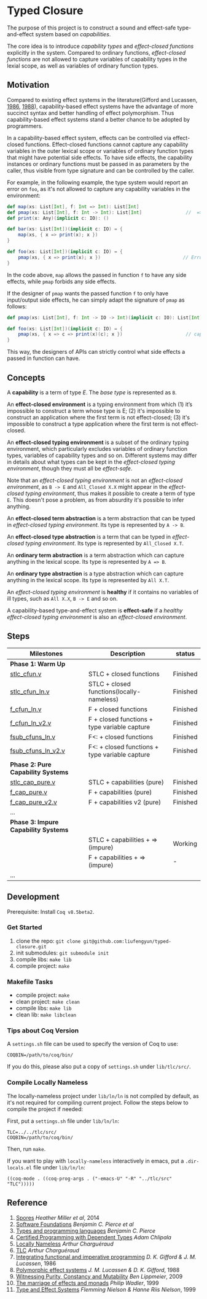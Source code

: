 # Typed Closure

The purpose of this project is to construct a sound and effect-safe
type-and-effect system based on *capabilities*.

The core idea is to introduce *capability types* and *effect-closed
functions* explicitly in the system.  Compared to ordinary functions,
*effect-closed functions* are not allowed to capture variables of
capability types in the lexial scope, as well as variables of ordinary
function types.

## Motivation

Compared to existing effect systems in the literature(Gifford and
Lucassen, [1986](http://dl.acm.org/citation.cfm?id=319848),
[1988](http://dl.acm.org/citation.cfm?id=73564)), capability-based
effect systems have the advantage of more succinct syntax and better
handling of effect polymorphism. Thus capability-based effect systems
stand a better chance to be adopted by programmers.

In a capability-based effect system, effects can be controlled via
effect-closed functions. Effect-closed functions cannot capture any
capability variables in the outer lexical scope or variables of
ordinary function types that might have potential side effects. To
have side effects, the capability instances or ordinary functions must
be passed in as parameters by the caller, thus visible from type
signature and can be controlled by the caller.

For example, in the following example, the type system would report an
error on `foo`, as it's not allowed to capture any capability
variables in the environment:

``` scala
def map(xs: List[Int], f: Int => Int): List[Int]
def pmap(xs: List[Int], f: Int -> Int): List[Int]                //  => means f is effect-closed
def print(x: Any)(implicit c: IO): ()

def bar(xs: List[Int])(implicit c: IO) = {
    map(xs, { x => print(x); x })
}

def foo(xs: List[Int])(implicit c: IO) = {
    pmap(xs, { x => print(x); x })                              // Error, can't capture c:IO
}
```

In the code above, `map` allows the passed in function `f` to have any
side effects, while `pmap` forbids any side effects.

If the designer of `pmap` wants the passed function `f` to only have
input/output side effects, he can simply adapt the signature of `pmap`
as follows:

``` scala
def pmap(xs: List[Int], f: Int -> IO -> Int)(implicit c: IO): List[Int]

def foo(xs: List[Int])(implicit c: IO) = {
    pmap(xs, { x => c => print(x)(c); x })                       // capability c is passed in by pmap
}
```

This way, the designers of APIs can strictly control what side effects
a passed in function can have.

## Concepts

A **capability** is a term of type *E*. The *base type* is represented as `B`.

An **effect-closed environment** is a typing environment from which
(1) it’s impossible to construct a term whose type is E; (2) it's
impossible to construct an application where the first term is not
effect-closed; (3) it's impossible to construct a type application
where the first term is not effect-closed.

An **effect-closed typing environment** is a subset of the ordinary
typing environment, which particularly excludes variables of ordinary
function types, variables of capability types and so on. Different
systems may differ in details about what types can be kept in the
*effect-closed typing environment*, though they must all be
*effect-safe*.

Note that an *effect-closed typing environment* is not an
*effect-closed environment*, as `B -> E` and `All_Closed X.X` might
appear in the *effect-closed typing environment*, thus makes it
possible to create a term of type `E`. This doesn't pose a problem, as
from absurdity it's possible to infer anything.

An **effect-closed term abstraction** is a term abstraction that can
be typed in *effect-closed typing environment*. Its type is represented by `A
-> B`.

An **effect-closed type abstraction** is a term that can be typed in
*effect-closed typing environment*. Its type is represented by `All_Closed
X.T`.

An **ordinary term abstraction** is a term abstraction which can
capture anything in the lexical scope.  Its type is represented by `A
=> B`.

An **ordinary type abstraction** is a type abstraction which can
capture anything in the lexical scope. Its type is represented by `All
X.T`.

An *effect-closed typing environment* is **healthy** if it contains no
variables of ill types, such as `All X.X`, `B -> E` and so on.

A capability-based type-and-effect system is **effect-safe** if a
*healthy effect-closed typing environment* is also an *effect-closed
environment*.

## Steps

| Milestones                                |          Description                                   |         status      |
| ----------------------------------------- | ------------------------------------------------------ | --------------------|
|  **Phase 1: Warm Up**                     |                                                        |                     |
|  [stlc_cfun.v](stlc_cfun.v)               |    STLC + closed functions                             |      Finished       |
|  [stlc_cfun_ln.v](stlc_cfun_ln.v)         |    STLC + closed functions(locally-nameless)           |      Finished       |
|  [f_cfun_ln.v](f_cfun_ln.v)               |    F + closed functions                                |      Finished       |
|  [f_cfun_ln_v2.v](f_cfun_ln_v2.v)         |    F + closed functions + type variable capture        |      Finished       |
|  [fsub_cfuns_ln.v](fsub_cfuns_ln.v)       |    F<: + closed functions                              |      Finished       |
|  [fsub_cfuns_ln_v2.v](fsub_cfuns_ln_v2.v) |    F<: + closed functions + type variable capture      |      Finished       |
|  **Phase 2: Pure Capability Systems**     |                                                        |                     |
|  [stlc_cap_pure.v](stlc_cap_pure.v)       |    STLC + capabilities (pure)                          |      Finished       |
|  [f_cap_pure.v](f_cap_pure.v)             |    F + capabilities (pure)                             |      Finished       |
|  [f_cap_pure_v2.v](f_cap_pure_v2.v)       |    F + capabilities v2 (pure)                          |      Finished       |
|  ...                                      |                                                        |                     |
|  **Phase 3: Impure Capability Systems**   |                                                        |                     |
|                                           |    STLC + capabilities + => (impure)                   |      Working        |
|                                           |    F + capabilities + => (impure)                      |      -              |
|  ...                                      |                                                        |                     |

## Development

Prerequisite: Install `Coq v8.5beta2`.

### Get Started

1. clone the repo: `git clone git@github.com:liufengyun/typed-closure.git`
1. init submodules: `git submodule init`
1. compile libs: `make lib`
1. compile project: `make`

### Makefile Tasks

- compile project: `make`
- clean project: `make clean`
- compile libs: `make lib`
- clean lib: `make libclean`

### Tips about Coq Version

A `settings.sh` file can be used to specify the version of Coq to use:

    COQBIN=/path/to/coq/bin/

If you do this, please also put a copy of `settings.sh` under `lib/tlc/src/`.

### Compile Locally Nameless

The locally-nameless project under `lib/ln/ln` is not compiled by default,
as it's not required for compiling current project. Follow the steps below
to compile the project if needed:

First, put a `settings.sh` file under `lib/ln/ln`:

``` shell
TLC=../../tlc/src/
COQBIN=/path/to/coq/bin/
```

Then, run `make`.

If you want to play with `locally-nameless` interactively in emacs,
put a `.dir-locals.el` file under `lib/ln/ln`:

    ((coq-mode . ((coq-prog-args . ("-emacs-U" "-R" "../tlc/src" "TLC")))))

## Reference

1. [Spores](http://infoscience.epfl.ch/record/191239)  *Heather Miller et al*, 2014
2. [Software Foundations](http://www.cis.upenn.edu/~bcpierce/sf)  *Benjamin C. Pierce et al*
3. [Types and programming languages](https://www.cis.upenn.edu/~bcpierce/tapl/)  *Benjamin C. Pierce*
4. [Certified Programming with Dependent Types](http://adam.chlipala.net/cpdt/)  *Adam Chlipala*
5. [Locally Nameless](http://www.chargueraud.org/softs/ln/)  *Arthur Charguéraud*
6. [TLC](http://www.chargueraud.org/softs/tlc/)  *Arthur Charguéraud*
7. [Integrating functional and imperative programming](http://dl.acm.org/citation.cfm?id=319848)  *D. K. Gifford & J. M. Lucassen*, 1986
8. [Polymorphic effect systems](http://dl.acm.org/citation.cfm?id=73564)  *J. M. Lucassen & D. K. Gifford*, 1988
9. [Witnessing Purity, Constancy and Mutability](http://link.springer.com/chapter/10.1007/978-3-642-10672-9_9)  *Ben Lippmeier*, 2009
10. [The marriage of effects and monads](http://dl.acm.org/citation.cfm?id=289429) *Philip Wadler*, 1999
11. [Type and Effect Systems](http://www2.imm.dtu.dk/~fnie/Papers/NiNi99tes.pdf)  *Flemming Nielson & Hanne Riis Nielson*, 1999
